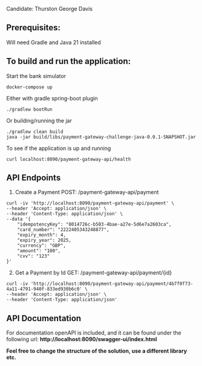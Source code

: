 
Candidate: Thurston George Davis
## Prerequisites: <br />
Will need Gradle and Java 21 installed
## To build and run the application: <br />
Start the bank simulator<br />
```
docker-compose up
```
Either with gradle spring-boot plugin

```
./gradlew bootRun
```
Or building/running the jar <br />
```
./gradlew clean build
java -jar build/libs/payment-gateway-challenge-java-0.0.1-SNAPSHOT.jar
```
To see if the application is up and running
```
curl localhost:8090/payment-gateway-api/health
```
## API Endpoints <br />
1. Create a Payment POST: /payment-gateway-api/payment
```
curl -iv 'http://localhost:8090/payment-gateway-api/payment' \
--header 'Accept: application/json' \
--header 'Content-Type: application/json' \
--data '{
    "idempotencyKey": "8014726c-b503-4bae-a27e-5d6e7a2603ca",
    "card_number": "2222405343248877",
    "expiry_month": 4,
    "expiry_year": 2025,
    "currency": "GBP",
    "amount": "100",
    "cvv": "123"
}'
```
2. Get a Payment by Id GET: /payment-gateway-api/payment/{id}
```
curl -iv 'http://localhost:8090/payment-gateway-api/payment/4b7f0f73-4a11-4791-940f-833ed930b6c0' \
--header 'Accept: application/json' \
--header 'Content-Type: application/json'
```


## API Documentation
For documentation openAPI is included, and it can be found under the following url: **http://localhost:8090/swagger-ui/index.html**

**Feel free to change the structure of the solution, use a different library etc.**